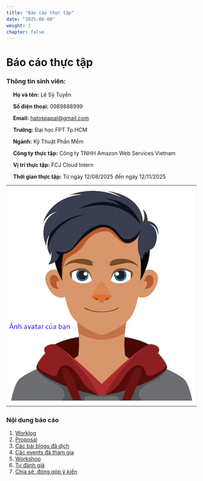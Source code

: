 ```yaml
---
title: "Báo cáo thực tập"
date: "2025-08-08"
weight: 1
chapter: false
---
```


# Báo cáo thực tập

### Thông tin sinh viên:

&emsp; **Họ và tên:** Lê Sỹ Tuyền

&emsp; **Số điện thoại:** 0989888999

&emsp; **Email:** hatospapal@gmail.com

&emsp; **Trường:** Đại học FPT Tp.HCM

&emsp; **Ngành:** Kỹ Thuật Phần Mềm

&emsp; **Công ty thực tập:** Công ty TNHH Amazon Web Services Vietnam

&emsp; **Vị trí thực tập:** FCJ Cloud Intern

&emsp; **Thời gian thực tập:** Từ ngày 12/08/2025 đến ngày 12/11/2025

![Ảnh đại diện của bạn](/images/avatar.png)

### Nội dung báo cáo

1.  [Worklog](1-Worklog/)
2.  [Proposal](2-Proposal/)
3.  [Các bài blogs đã dịch](3-BlogsTranslated/)
4.  [Các events đã tham gia](4-EventParticipated/)
5.  [Workshop](5-Workshop/)
6.  [Tự đánh giá](6-Self-evaluation/)
7.  [Chia sẻ, đóng góp ý kiến](7-Feedback/)
